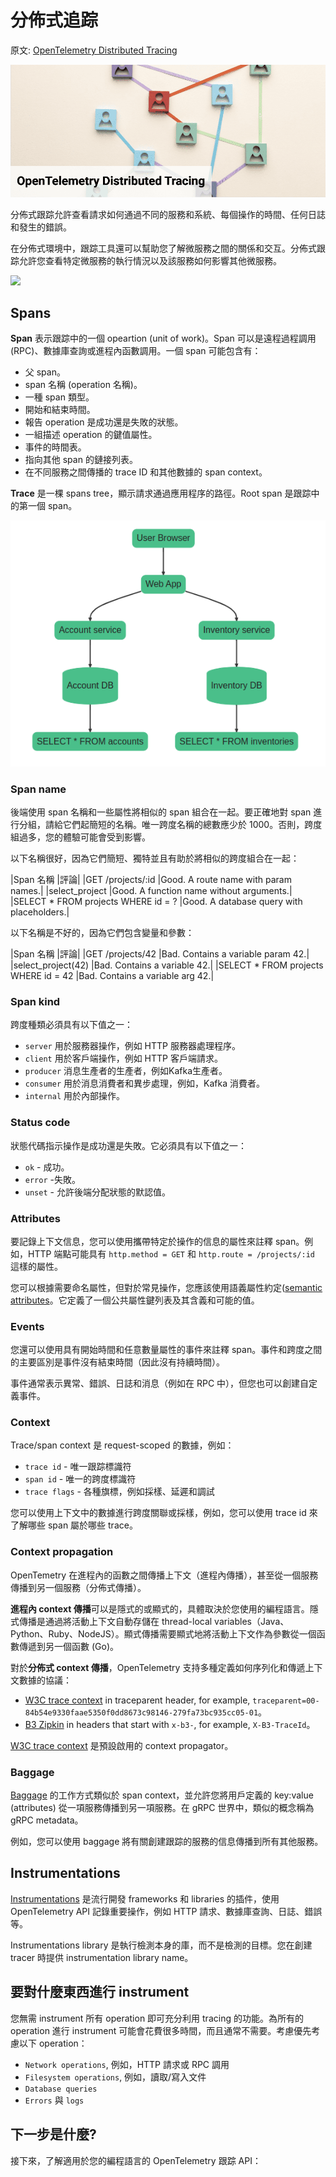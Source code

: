 # 分佈式追踪

原文: [OpenTelemetry Distributed Tracing](https://uptrace.dev/opentelemetry/distributed-tracing.html)

![](./assets/distributed-tracing-concept.png)

分佈式跟踪允許查看請求如何通過不同的服務和系統、每個操作的時間、任何日誌和發生的錯誤。

在分佈式環境中，跟踪工具還可以幫助您了解微服務之間的關係和交互。分佈式跟踪允許您查看特定微服務的執行情況以及該服務如何影響其他微服務。

![](./assets/distributed-tracing.png)

## Spans

**Span** 表示跟踪中的一個 opeartion (unit of work)。Span 可以是遠程過程調用 (RPC)、數據庫查詢或進程內函數調用。一個 span 可能包含有：

- 父 span。
- span 名稱 (operation 名稱)。
- 一種 span 類型。
- 開始和結束時間。
- 報告 operation 是成功還是失敗的狀態。
- 一組描述 operation 的鍵值屬性。
- 事件的時間表。
- 指向其他 span 的鏈接列表。
- 在不同服務之間傳播的 trace ID 和其他數據的 span context。

**Trace** 是一棵 spans tree，顯示請求通過應用程序的路徑。Root span 是跟踪中的第一個 span。

![](./assets/spans-tree.png)

### Span name

後端使用 span 名稱和一些屬性將相似的 span 組合在一起。要正確地對 span 進行分組，請給它們起簡短的名稱。唯一跨度名稱的總數應少於 1000。否則，跨度組過多，您的體驗可能會受到影響。

以下名稱很好，因為它們簡短、獨特並且有助於將相似的跨度組合在一起：

|Span 名稱	|評論|
|GET /projects/:id	|Good. A route name with param names.|
|select_project	|Good. A function name without arguments.|
|SELECT * FROM projects WHERE id = ?	|Good. A database query with placeholders.|

以下名稱是不好的，因為它們包含變量和參數：

|Span 名稱	|評論|
|GET /projects/42	|Bad. Contains a variable param 42.|
|select_project(42)	|Bad. Contains a variable 42.|
|SELECT * FROM projects WHERE id = 42	|Bad. Contains a variable arg 42.|

### Span kind

跨度種類必須具有以下值之一：

- `server` 用於服務器操作，例如 HTTP 服務器處理程序。
- `client` 用於客戶端操作，例如 HTTP 客戶端請求。
- `producer` 消息生產者的生產者，例如Kafka生產者。
- `consumer` 用於消息消費者和異步處理，例如，Kafka 消費者。
- `internal` 用於內部操作。

### Status code

狀態代碼指示操作是成功還是失敗。它必須具有以下值之一：

- `ok` - 成功。
- `error` -失敗。
- `unset` - 允許後端分配狀態的默認值。

### Attributes

要記錄上下文信息，您可以使用攜帶特定於操作的信息的屬性來註釋 span。例如，HTTP 端點可能具有 `http.method = GET` 和 `http.route = /projects/:id` 這樣的屬性。

您可以根據需要命名屬性，但對於常見操作，您應該使用語義屬性約定([semantic attributes](https://uptrace.dev/opentelemetry/attributes.html)。它定義了一個公共屬性鍵列表及其含義和可能的值。

### Events

您還可以使用具有開始時間和任意數量屬性的事件來註釋 span。事件和跨度之間的主要區別是事件沒有結束時間（因此沒有持續時間）。

事件通常表示異常、錯誤、日誌和消息（例如在 RPC 中），但您也可以創建自定義事件。

### Context

Trace/span context 是 request-scoped 的數據，例如：

- `trace id` - 唯一跟踪標識符
- `span id` - 唯一的跨度標識符
- `trace flags` - 各種旗標，例如採樣、延遲和調試

您可以使用上下文中的數據進行跨度關聯或採樣，例如，您可以使用 trace id 來了解哪些 span 屬於哪些 trace。

### Context propagation

OpenTemetry 在進程內的函數之間傳播上下文（進程內傳播），甚至從一個服務傳播到另一個服務（分佈式傳播）。

**進程內 context 傳播**可以是隱式的或顯式的，具體取決於您使用的編程語言。隱式傳播是通過將活動上下文自動存儲在 thread-local variables（Java、Python、Ruby、NodeJS）。顯式傳播需要顯式地將活動上下文作為參數從一個函數傳遞到另一個函數 (Go)。

對於**分佈式 context 傳播**，OpenTelemetry 支持多種定義如何序列化和傳遞上下文數據的協議：

- [W3C trace context](https://www.w3.org/TR/trace-context/) in traceparent header, for example, `traceparent=00-84b54e9330faae5350f0dd8673c98146-279fa73bc935cc05-01`。
- [B3 Zipkin](https://github.com/openzipkin/b3-propagation) in headers that start with `x-b3-`, for example, `X-B3-TraceId`。

[W3C trace context](https://www.w3.org/TR/trace-context/)  是預設啟用的 context propagator。

### Baggage

[Baggage](https://github.com/open-telemetry/opentelemetry-specification/blob/main/specification/baggage/api.md) 的工作方式類似於 span context，並允許您將用戶定義的 key:value (attributes) 從一項服務傳播到另一項服務。在 gRPC 世界中，類似的概念稱為 gRPC metadata。

例如，您可以使用 baggage 將有關創建跟踪的服務的信息傳播到所有其他服務。

## Instrumentations

[Instrumentations](https://uptrace.dev/opentelemetry/instrumentations/) 是流行開發 frameworks 和 libraries 的插件，使用 OpenTelemetry API 記錄重要操作，例如 HTTP 請求、數據庫查詢、日誌、錯誤等。

Instrumentations library 是執行檢測本身的庫，而不是檢測的目標。您在創建 tracer 時提供 instrumentation library name。

## 要對什麼東西進行 instrument

您無需 instrument 所有 operation 即可充分利用 tracing 的功能。為所有的 operation 進行 instrument 可能會花費很多時間，而且通常不需要。考慮優先考慮以下 operation：

- `Network operations`, 例如，HTTP 請求或 RPC 調用
- `Filesystem operations`, 例如，讀取/寫入文件
- `Database queries`
- `Errors` 與 `logs`

## 下一步是什麼?

接下來，了解適用於您的編程語言的 OpenTelemetry 跟踪 API：